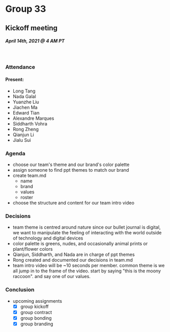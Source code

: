 # Group 33
## Kickoff meeting
##### April 14th, 2021 @ 4 AM PT 
​
### Attendance
#### Present:
* Long Tang
* Nada Galal
* Yuanzhe Liu
* Jiachen Ma
* Edward Tian 
* Alexandre Marques
* Siddharth Vohra
* Rong Zheng
* Qianjun Li
* Jialu Sui
​
### Agenda
* choose our team's theme and our brand's color palette
* assign someone to find ppt themes to match our brand
* create team.md
  * name 
  * brand
  * values
  * roster
* choose the structure and content for our team intro video

### Decisions
* team theme is centred around nature since our bullet journal is digital, we want to manipulate the feeling of interacting with the world outside of technology and digital devices
* color palette is greens, nudes, and occasionally animal prints or plant/flower colors
* Qianjun, Siddharth, and Nada are in charge of ppt themes
* Rong created and documented our decisions in team.md
* team intro video will be ~10 seconds per member. common theme is we all jump in to the frame of the video. start by saying "this is the moony raccoon". and say one of our values. 
​
### Conclusion
* upcoming assignments
  * [x] group kickoff
  * [x] group contract
  * [x] group bonding
  * [x] group branding
​
